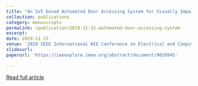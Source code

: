 ```yaml
---
title: "An IoT based Automated Door Accessing System for Visually Impaired People"
collection: publications
category: manuscripts
permalink: /publication/2019-11-15-automated-door-accessing-system
excerpt: 
date: 2019-11-15
venue: '2019 IEEE International WIE Conference on Electrical and Computer Engineering (WIECON-ECE)'
slidesurl: 
paperurl: 'https://ieeexplore.ieee.org/abstract/document/9019945'
 
---
```

[Read full article](https://ieeexplore.ieee.org/abstract/document/9019945)
